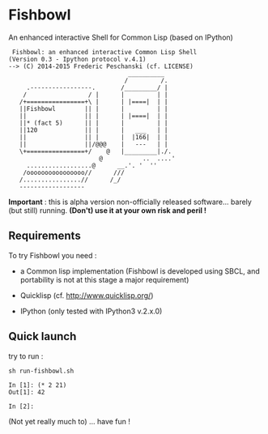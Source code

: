 Fishbowl
========

An enhanced interactive Shell for Common Lisp  (based on IPython)

```
 Fishbowl: an enhanced interactive Common Lisp Shell
(Version 0.3 - Ipython protocol v.4.1)
--> (C) 2014-2015 Frederic Peschanski (cf. LICENSE)
                                 __________       
                                /         /.      
     .-----------------.       /_________/ |      
    /                 / |      |         | |      
   /+================+\ |      | |====|  | |      
   ||Fishbowl        || |      |         | |      
   ||                || |      | |====|  | |      
   ||* (fact 5)      || |      |         | |      
   ||120             || |      |   ___   | |      
   ||                || |      |  |166|  | |      
   ||                ||/@@@    |   ---   | |      
   \+================+/    @   |_________|./.     
                         @           ..  ....'    
     ..................@      __.'. '  ''         
    /oooooooooooooooo//      ///                  
   /................//      /_/                   
   ------------------                          
```

**Important** : this is alpha version non-officially released software... barely (but still) running. **(Don't) use it at your own risk and peril !**

## Requirements ##

To try Fishbowl you need :

 - a Common lisp implementation (Fishbowl is developed using SBCL, and portability is not at this stage a major requirement)

 - Quicklisp (cf. http://www.quicklisp.org/)

 - IPython (only tested with IPython3 v.2.x.0)

## Quick launch ##

try to run :

    sh run-fishbowl.sh

```
In [1]: (* 2 21)
Out[1]: 42

In [2]: 
```


(Not yet really much to) ... have fun !

